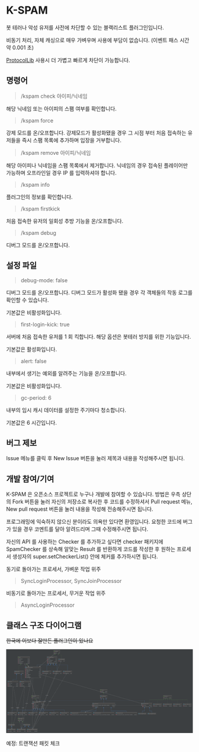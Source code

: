 # K-SPAM
봇 테러나 악성 유저를 사전에 차단할 수 있는 블랙리스트 플러그인입니다.

비동기 처리, 자체 캐싱으로 매우 가벼우며 사용에 부담이 없습니다.
(이벤트 패스 시간 약 0.001 초)

[ProtocolLib](https://dev.bukkit.org/projects/protocollib/files) 사용시 더 가볍고 빠르게 차단이 가능합니다.

명령어
----
> /kspam check 아이피/닉네임

해당 닉네임 또는 아이피의 스팸 여부를 확인합니다.

> /kspam force

강제 모드를 온/오프합니다. 강제모드가 활성화됐을 경우 그 시점 부터 처음 접속하는 유저들을 즉시 스팸 목록에 추가하며 입장을 거부합니다.

> /kspam remove 아이피/닉네임

해당 아이피나 닉네임을 스팸 목록에서 제거합니다. 닉네임의 경우 접속된 플레이어만 가능하며 오프라인일 경우 IP 를 입력하셔야 합니다.

> /kspam info

플러그인의 정보를 확인합니다.

> /kspam firstkick

처음 접속한 유저의 일회성 추방 기능을 온/오프합니다.

> /kspam debug

디버그 모드를 온/오프합니다.

설정 파일
------
> debug-mode: false

디버그 모드를 온/오프합니다. 디버그 모드가 활성화 됐을 경우 각 객체들의 작동 로그를 확인할 수 있습니다.

기본값은 비활성화입니다.

> first-login-kick: true

서버에 처음 접속한 유저를 1 회 킥합니다. 해당 옵션은 봇테러 방지를 위한 기능입니다.

기본값은 활성화입니다.

> alert: false

내부에서 생기는 예외를 알려주는 기능을 온/오프합니다.

기본값은 비활성화입니다.

> gc-period: 6

내부의 임시 캐시 데이터를 설정한 주기마다 청소합니다.

기본값은 6 시간입니다.

버그 제보
-----
Issue 메뉴를 클릭 후 New Issue 버튼을 눌러 제목과 내용을 작성해주시면 됩니다.

개발 참여/기여
----
K-SPAM 은 오픈소스 프로젝트로 누구나 개발에 참여할 수 있습니다. 방법은 우측 상단의 Fork 버튼을 눌러 자신의 저장소로 복사한 후 코드를 수정하셔서 Pull request 메뉴, New pull request 버튼을 눌러 내용을 작성해 전송해주시면 됩니다. 

프로그래밍에 익숙하지 않으신 분이라도 의욕만 있다면 환영입니다. 요청한 코드에 버그가 있을 경우 코멘트를 달아 알려드리며 그때 수정해주시면 됩니다.

자신의 API 를 사용하는 Checker 를 추가하고 싶다면 checker 패키지에 SpamChecker 를 상속해 알맞는 Result 를 반환하게 코드를 작성한 후
원하는 프로세서 생성자의 super.setCheckerList() 안에 체커를 추가하시면 됩니다.

동기로 돌아가는 프로세서, 가벼운 작업 위주
> SyncLoginProcessor, SyncJoinProcessor

비동기로 돌아가는 프로세서, 무거운 작업 위주
> AsyncLoginProcessor

클래스 구조 다이어그램
----
~~한국에 이보다 잘만든 플러그인이 있나요~~

![alt tag](https://github.com/EntryPointKR/K-SPAM/blob/master/diagram.png)

예정: 트랜잭션 패킷 체크